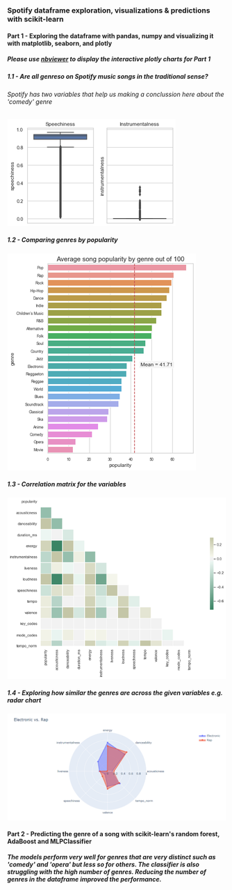### Spotify dataframe exploration, visualizations & predictions with scikit-learn


#### Part 1 - Exploring the dataframe with pandas, numpy and visualizing it with matplotlib, seaborn, and plotly

##### Please use [nbviewer](https://nbviewer.jupyter.org/) to display the interactive plotly charts for Part 1

##### 1.1 - Are all genreso on Spotify music songs in the traditional sense? 

###### Spotify has two variables that help us making a conclussion here about the 'comedy' genre

![comedy][1]

##### 1.2 - Comparing genres by popularity

![popularity][2] 

##### 1.3 - Correlation matrix for the variables


![correlation][3] 

##### 1.4 - Exploring how similar the genres are across the given variables e.g. radar chart


![radar][4] 


#### Part 2 - Predicting the genre of a song with scikit-learn's random forest, AdaBoost and MLPClassifier

##### The models perform very well for genres that are very distinct such as 'comedy' and 'opera' but less so for others. The classifier is also struggling with the high number of genres. Reducing the number of genres in the dataframe improved the performance. 





[1]: ./assets/comedy.png
[2]: ./assets/song_popularity_by_genre.png
[3]: ./assets/correlation_matrix.png
[4]: ./assets/electro.PNG













